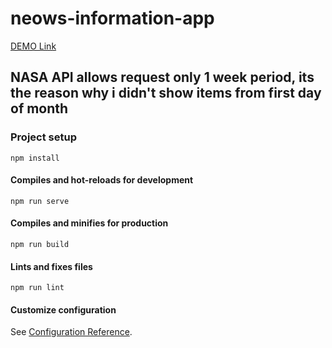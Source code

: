 # neows-information-app
[DEMO Link](https://bizarrilliada.github.io/neows-information-app/)

## NASA API allows request only 1 week period, its the reason why i didn't show items from first day of month

### Project setup
```
npm install
```

#### Compiles and hot-reloads for development
```
npm run serve
```

#### Compiles and minifies for production
```
npm run build
```

#### Lints and fixes files
```
npm run lint
```

#### Customize configuration
See [Configuration Reference](https://cli.vuejs.org/config/).
